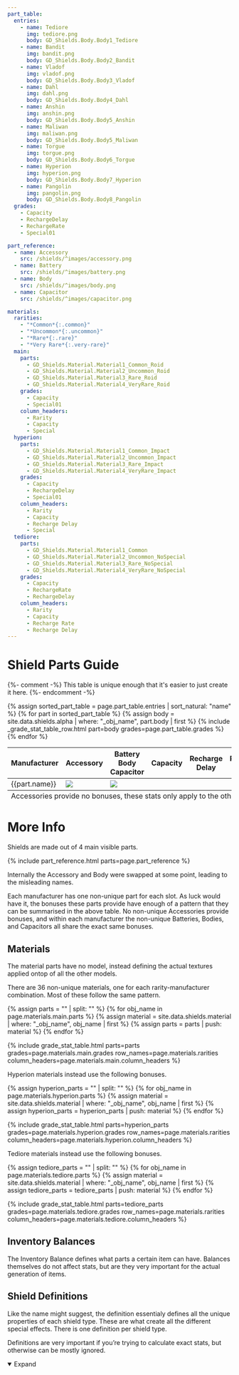 ```yaml
---
part_table:
  entries:
    - name: Tediore
      img: tediore.png
      body: GD_Shields.Body.Body1_Tediore
    - name: Bandit
      img: bandit.png
      body: GD_Shields.Body.Body2_Bandit
    - name: Vladof
      img: vladof.png
      body: GD_Shields.Body.Body3_Vladof
    - name: Dahl
      img: dahl.png
      body: GD_Shields.Body.Body4_Dahl
    - name: Anshin
      img: anshin.png
      body: GD_Shields.Body.Body5_Anshin
    - name: Maliwan
      img: maliwan.png
      body: GD_Shields.Body.Body5_Maliwan
    - name: Torgue
      img: torgue.png
      body: GD_Shields.Body.Body6_Torgue
    - name: Hyperion
      img: hyperion.png
      body: GD_Shields.Body.Body7_Hyperion
    - name: Pangolin
      img: pangolin.png
      body: GD_Shields.Body.Body8_Pangolin
  grades:
    - Capacity
    - RechargeDelay
    - RechargeRate
    - Special01

part_reference:
  - name: Accessory
    src: /shields/^images/accessory.png
  - name: Battery
    src: /shields/^images/battery.png
  - name: Body
    src: /shields/^images/body.png
  - name: Capacitor
    src: /shields/^images/capacitor.png

materials:
  rarities:
    - "*Common*{:.common}"
    - "*Uncommon*{:.uncommon}"
    - "*Rare*{:.rare}"
    - "*Very Rare*{:.very-rare}"
  main:
    parts:
      - GD_Shields.Material.Material1_Common_Roid
      - GD_Shields.Material.Material2_Uncommon_Roid
      - GD_Shields.Material.Material3_Rare_Roid
      - GD_Shields.Material.Material4_VeryRare_Roid
    grades:
      - Capacity
      - Special01
    column_headers:
      - Rarity
      - Capacity
      - Special
  hyperion:
    parts:
      - GD_Shields.Material.Material1_Common_Impact
      - GD_Shields.Material.Material2_Uncommon_Impact
      - GD_Shields.Material.Material3_Rare_Impact
      - GD_Shields.Material.Material4_VeryRare_Impact
    grades:
      - Capacity
      - RechargeDelay
      - Special01
    column_headers:
      - Rarity
      - Capacity
      - Recharge Delay
      - Special
  tediore:
    parts:
      - GD_Shields.Material.Material1_Common
      - GD_Shields.Material.Material2_Uncommon_NoSpecial
      - GD_Shields.Material.Material3_Rare_NoSpecial
      - GD_Shields.Material.Material4_VeryRare_NoSpecial
    grades:
      - Capacity
      - RechargeRate
      - RechargeDelay
    column_headers:
      - Rarity
      - Capacity
      - Recharge Rate
      - Recharge Delay
---
```

# Shield Parts Guide

<style>
    #part-table tr td:nth-child(n+4) {
        font-size: 1.4em;
    }
</style>
{%- comment -%}
This table is unique enough that it's easier to just create it here.
{%- endcomment -%}
<table id="part-table" class="border"><thead><tr>
    <th>Manufacturer</th>
    <th>Accessory</th><th>Battery <br> Body <br> Capacitor</th>
    <th>Capacity</th><th>Recharge Delay</th><th>Recharge Rate</th><th>Special</th>
</tr></thead><tbody>
    {% assign sorted_part_table = page.part_table.entries | sort_natural: "name" %}
    {% for part in sorted_part_table %}
        <tr>
            <td>{{part.name}}</td>
            <td><img class="small" src="/shields/^images/accessories/{{part.img}}"></td>
            <td><img class="small" src="/shields/^images/parts/{{part.img}}"></td>
            {% assign body = site.data.shields.alpha | where: "_obj_name", part.body | first %}
            {% include _grade_stat_table_row.html part=body grades=page.part_table.grades %}
        </tr>
    {% endfor %}
</tbody><tfoot><tr>
    <td class="footnotes" colspan="7">
        Accessories provide no bonuses, these stats only apply to the other parts.
    </td>
</tr></tfoot></table>

# More Info
Shields are made out of 4 main visible parts.

{% include part_reference.html parts=page.part_reference %}

Internally the Accessory and Body were swapped at some point, leading to the misleading names.

Each manufacturer has one non-unique part for each slot. As luck would have it, the bonuses these
parts provide have enough of a pattern that they can be summarised in the above table. No non-unique
Accessories provide bonuses, and within each manufacturer the non-unique Batteries, Bodies, and
Capacitors all share the exact same bonuses.

## Materials
The material parts have no model, instead defining the actual textures applied ontop of all the
other models.

There are 36 non-unique materials, one for each rarity-manufacturer combination. Most of these
follow the same pattern.

{% assign parts = "" | split: "" %}
{% for obj_name in page.materials.main.parts %}
    {% assign material = site.data.shields.material | where: "_obj_name", obj_name | first %}
    {% assign parts = parts | push: material %}
{% endfor %}

{% include grade_stat_table.html
    parts=parts
    grades=page.materials.main.grades
    row_names=page.materials.rarities
    column_headers=page.materials.main.column_headers
%}

Hyperion materials instead use the following bonuses.

{% assign hyperion_parts = "" | split: "" %}
{% for obj_name in page.materials.hyperion.parts %}
    {% assign material = site.data.shields.material | where: "_obj_name", obj_name | first %}
    {% assign hyperion_parts = hyperion_parts | push: material %}
{% endfor %}

{% include grade_stat_table.html
    parts=hyperion_parts
    grades=page.materials.hyperion.grades
    row_names=page.materials.rarities
    column_headers=page.materials.hyperion.column_headers
%}

Tediore materials instead use the following bonuses.

{% assign tediore_parts = "" | split: "" %}
{% for obj_name in page.materials.tediore.parts %}
    {% assign material = site.data.shields.material | where: "_obj_name", obj_name | first %}
    {% assign tediore_parts = tediore_parts | push: material %}
{% endfor %}

{% include grade_stat_table.html
    parts=tediore_parts
    grades=page.materials.tediore.grades
    row_names=page.materials.rarities
    column_headers=page.materials.tediore.column_headers
%}

## Inventory Balances
The Inventory Balance defines what parts a certain item can have. Balances themselves do not affect
stats, but are they very important for the actual generation of items.

## Shield Definitions
Like the name might suggest, the definition essentialy defines all the unique properties of each
shield type. These are what create all the different special effects. There is one definition per
shield type.

Definitions are very important if you’re trying to calculate exact stats, but otherwise can be
mostly ignored.

<details open markdown="1">
<summary>Expand</summary>



</details>
